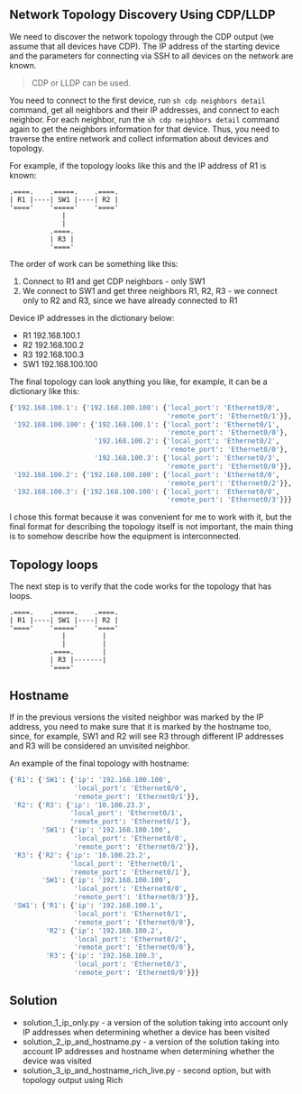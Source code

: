 ## Network Topology Discovery Using CDP/LLDP

We need to discover the network topology through the CDP output (we assume that
all devices have CDP).
The IP address of the starting device and the parameters for connecting via SSH to all devices on the network are known.

> CDP or LLDP can be used.


You need to connect to the first device, run ``sh cdp neighbors detail`` command,
get all neighbors and their IP addresses, and connect to each neighbor.
For each neighbor, run the ``sh cdp neighbors detail`` command again to get
the neighbors information for that device. Thus, you need to traverse
the entire network and collect information about devices and topology.


For example, if the topology looks like this and the IP address of R1 is known:

```
.====.    .=====.    .====.
| R1 |----| SW1 |----| R2 |  
'===='    '====='    '===='
             |
             |
          .====.
          | R3 |
          '===='
```

The order of work can be something like this:

1. Connect to R1 and get CDP neighbors - only SW1
2. We connect to SW1 and get three neighbors R1, R2, R3 - we connect only to R2 and R3, since we have already connected to R1

Device IP addresses in the dictionary below:

* R1 192.168.100.1
* R2 192.168.100.2
* R3 192.168.100.3
* SW1 192.168.100.100

The final topology can look anything you like, for example, it can be a dictionary like this:

```python
{'192.168.100.1': {'192.168.100.100': {'local_port': 'Ethernet0/0',
                                       'remote_port': 'Ethernet0/1'}},
 '192.168.100.100': {'192.168.100.1': {'local_port': 'Ethernet0/1',
                                       'remote_port': 'Ethernet0/0'},
                     '192.168.100.2': {'local_port': 'Ethernet0/2',
                                       'remote_port': 'Ethernet0/0'},
                     '192.168.100.3': {'local_port': 'Ethernet0/3',
                                       'remote_port': 'Ethernet0/0'}},
 '192.168.100.2': {'192.168.100.100': {'local_port': 'Ethernet0/0',
                                       'remote_port': 'Ethernet0/2'}},
 '192.168.100.3': {'192.168.100.100': {'local_port': 'Ethernet0/0',
                                       'remote_port': 'Ethernet0/3'}}}
```

I chose this format because it was convenient for me to work with it,
but the final format for describing the topology itself is not important,
the main thing is to somehow describe how the equipment is interconnected.

## Topology loops

The next step is to verify that the code works for the topology that has loops.

```
.====.    .=====.    .====.
| R1 |----| SW1 |----| R2 |  
'===='    '====='    '===='
             |         |
             |         |
          .====.       |
          | R3 |-------|
          '===='
```

## Hostname

If in the previous versions the visited neighbor was marked by the IP address,
you need to make sure that it is marked by the hostname too, since, for example,
SW1 and R2 will see R3 through different IP addresses and R3 will be considered an unvisited neighbor.

An example of the final topology with hostname:

```python
{'R1': {'SW1': {'ip': '192.168.100.100',
                'local_port': 'Ethernet0/0',
                'remote_port': 'Ethernet0/1'}},
 'R2': {'R3': {'ip': '10.100.23.3',
               'local_port': 'Ethernet0/1',
               'remote_port': 'Ethernet0/1'},
        'SW1': {'ip': '192.168.100.100',
                'local_port': 'Ethernet0/0',
                'remote_port': 'Ethernet0/2'}},
 'R3': {'R2': {'ip': '10.100.23.2',
               'local_port': 'Ethernet0/1',
               'remote_port': 'Ethernet0/1'},
        'SW1': {'ip': '192.168.100.100',
                'local_port': 'Ethernet0/0',
                'remote_port': 'Ethernet0/3'}},
 'SW1': {'R1': {'ip': '192.168.100.1',
                'local_port': 'Ethernet0/1',
                'remote_port': 'Ethernet0/0'},
         'R2': {'ip': '192.168.100.2',
                'local_port': 'Ethernet0/2',
                'remote_port': 'Ethernet0/0'},
         'R3': {'ip': '192.168.100.3',
                'local_port': 'Ethernet0/3',
                'remote_port': 'Ethernet0/0'}}}
```

## Solution

* solution_1_ip_only.py - a version of the solution taking into account only IP addresses when determining whether a device has been visited
* solution_2_ip_and_hostname.py - a version of the solution taking into account IP addresses and hostname when determining whether the device was visited
* solution_3_ip_and_hostname_rich_live.py - second option, but with topology output using Rich
